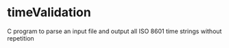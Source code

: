 # timeValidation
C program to parse an input file and output all ISO 8601 time strings without repetition
